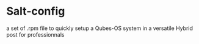 # Salt-config
a set of .rpm file to quickly setup a Qubes-OS system in a versatile Hybrid post for professionnals
